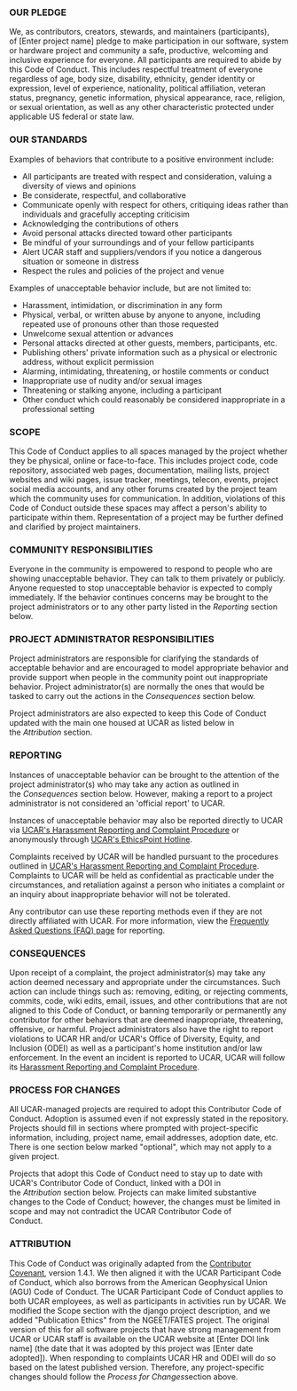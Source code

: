 ### OUR PLEDGE

We, as contributors, creators, stewards, and maintainers (participants), of [Enter project name] pledge to make participation in our software, system or hardware project and community a safe, productive, welcoming and inclusive experience for everyone. All participants are required to abide by this Code of Conduct. This includes respectful treatment of everyone regardless of age, body size, disability, ethnicity, gender identity or expression, level of experience, nationality, political affiliation, veteran status, pregnancy, genetic information, physical appearance, race, religion, or sexual orientation, as well as any other characteristic protected under applicable US federal or state law.

### OUR STANDARDS

Examples of behaviors that contribute to a positive environment include:

-   All participants are treated with respect and consideration, valuing a diversity of views and opinions
-   Be considerate, respectful, and collaborative
-   Communicate openly with respect for others, critiquing ideas rather than individuals and gracefully accepting criticisim
-   Acknowledging the contributions of others
-   Avoid personal attacks directed toward other participants
-   Be mindful of your surroundings and of your fellow participants
-   Alert UCAR staff and suppliers/vendors if you notice a dangerous situation or someone in distress
-   Respect the rules and policies of the project and venue

Examples of unacceptable behavior include, but are not limited to:

-   Harassment, intimidation, or discrimination in any form
-   Physical, verbal, or written abuse by anyone to anyone, including repeated use of pronouns other than those requested
-   Unwelcome sexual attention or advances
-   Personal attacks directed at other guests, members, participants, etc.
-   Publishing others' private information such as a physical or electronic address, without explicit permission
-   Alarming, intimidating, threatening, or hostile comments or conduct
-   Inappropriate use of nudity and/or sexual images
-   Threatening or stalking anyone, including a participant
-   Other conduct which could reasonably be considered inappropriate in a professional setting

### SCOPE

This Code of Conduct applies to all spaces managed by the project whether they be physical, online or face-to-face. This includes project code, code repository, associated web pages, documentation, mailing lists, project websites and wiki pages, issue tracker, meetings, telecon, events, project social media accounts, and any other forums created by the project team which the community uses for communication. In addition, violations of this Code of Conduct outside these spaces may affect a person's ability to participate within them. Representation of a project may be further defined and clarified by project maintainers.

### COMMUNITY RESPONSIBILITIES

Everyone in the community is empowered to respond to people who are showing unacceptable behavior. They can talk to them privately or publicly. Anyone requested to stop unacceptable behavior is expected to comply immediately. If the behavior continues concerns may be brought to the project administrators or to any other party listed in the *Reporting* section below.

### PROJECT ADMINISTRATOR RESPONSIBILITIES

Project administrators are responsible for clarifying the standards of acceptable behavior and are encouraged to model appropriate behavior and provide support when people in the community point out inappropriate behavior. Project administrator(s) are normally the ones that would be tasked to carry out the actions in the *Consequences* section below.

Project administrators are also expected to keep this Code of Conduct updated with the main one housed at UCAR as listed below in the *Attribution* section.

### REPORTING

Instances of unacceptable behavior can be brought to the attention of the project administrator(s) who may take any action as outlined in the *Consequences* section below. However, making a report to a project administrator is not considered an 'official report' to UCAR.

Instances of unacceptable behavior may also be reported directly to UCAR via [UCAR's Harassment Reporting and Complaint Procedure](https://operations.ucar.edu/procedures/hr/harassment-reporting-and-complaint-procedure) or anonymously through [UCAR's EthicsPoint Hotline](https://www2.fin.ucar.edu/ethics/anonymous-reporting). 

Complaints received by UCAR will be handled pursuant to the procedures outlined in [UCAR's Harassment Reporting and Complaint Procedure](https://operations.ucar.edu/procedures/hr/harassment-reporting-and-complaint-procedure). Complaints to UCAR will be held as confidential as practicable under the circumstances, and retaliation against a person who initiates a complaint or an inquiry about inappropriate behavior will not be tolerated.

Any contributor can use these reporting methods even if they are not directly affiliated with UCAR. For more information, view the [Frequently Asked Questions (FAQ) page](https://www2.fin.ucar.edu/procedures/hr/reporting-faqs) for reporting.

### CONSEQUENCES

Upon receipt of a complaint, the project administrator(s) may take any action deemed necessary and appropriate under the circumstances. Such action can include things such as: removing, editing, or rejecting comments, commits, code, wiki edits, email, issues, and other contributions that are not aligned to this Code of Conduct, or banning temporarily or permanently any contributor for other behaviors that are deemed inappropriate, threatening, offensive, or harmful. Project administrators also have the right to report violations to UCAR HR and/or UCAR's Office of Diversity, Equity, and Inclusion (ODEI) as well as a participant's home institution and/or law enforcement. In the event an incident is reported to UCAR, UCAR will follow its [Harassment Reporting and Complaint Procedure](https://operations.ucar.edu/procedures/hr/harassment-reporting-and-complaint-procedure).

### PROCESS FOR CHANGES

All UCAR-managed projects are required to adopt this Contributor Code of Conduct. Adoption is assumed even if not expressly stated in the repository. Projects should fill in sections where prompted with project-specific information, including, project name, email addresses, adoption date, etc. There is one section below marked "optional", which may not apply to a given project.

Projects that adopt this Code of Conduct need to stay up to date with UCAR's Contributor Code of Conduct, linked with a DOI in the *Attribution* section below. Projects can make limited substantive changes to the Code of Conduct; however, the changes must be limited in scope and may not contradict the UCAR Contributor Code of Conduct.                      

### ATTRIBUTION

This Code of Conduct was originally adapted from the [Contributor Covenant](https://www.contributor-covenant.org/), version 1.4.1. We then aligned it with the UCAR Participant Code of Conduct, which also borrows from the American Geophysical Union (AGU) Code of Conduct. The UCAR Participant Code of Conduct applies to both UCAR employees, as well as participants in activities run by UCAR. We modified the Scope section with the django project description, and we added "Publication Ethics" from the NGEET/FATES project. The original version of this for all software projects that have strong management from UCAR or UCAR staff is available on the UCAR website at [Enter DOI link name] (the date that it was adopted by this project was [Enter date adopted]). When responding to complaints UCAR HR and ODEI will do so based on the latest published version. Therefore, any project-specific changes should follow the *Process for Changes*section above.
